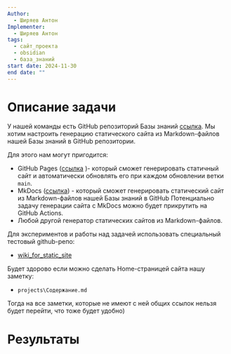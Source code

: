 ```yaml
---
Author:
  - Ширяев Антон
Implementer:
  - Ширяев Антон
tags:
  - сайт_проекта
  - obsidian
  - база_знаний
start date: 2024-11-30
end date: ""
---
```

# Описание задачи

У нашей команды есть GitHub репозиторий Базы знаний [ссылка](https://github.com/VLLM-VQA-benchmark-pipelines/wiki).
Мы хотим настроить генерацию статического сайта из Markdown-файлов нашей Базы знаний в GitHub репозитории.

Для этого нам могут пригодится:
* GitHub Pages ([ссылка](https://pages.github.com/) )- который сможет генерировать статичный сайт и автоматически обновлять его при каждом обновлении ветки `main`.
* MkDocs ([ссылка](https://www.mkdocs.org/)) - который сможет генерировать статический сайт из Markdown-файлов нашей Базы знаний в GitHub
Потенциально задачу генерации сайта с MkDocs можно будет прикрутить на GitHub Actions.
* Любой другой генератор статических сайтов из Markdown-файлов.

Для экспериментов и работы над задачей использовать специальный тестовый github-репо:
* [wiki_for_static_site](https://github.com/medphisiker/wiki_for_static_site)

Будет здорово если можно сделать Home-страницей сайта нашу заметку:
* `projects\Содержание.md`

Тогда на все заметки, которые не имеют с ней общих ссылок нельзя будет перейти, что тоже будет удобно)
# Результаты
